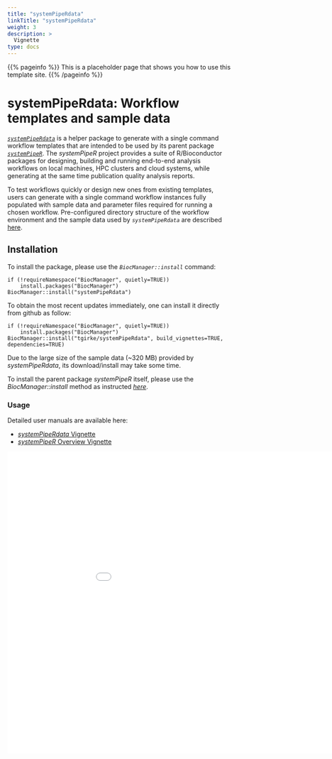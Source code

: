 ```yaml
---
title: "systemPipeRdata"
linkTitle: "systemPipeRdata"
weight: 3
description: >
  Vignette
type: docs
---
```


{{% pageinfo %}}
This is a placeholder page that shows you how to use this template site.
{{% /pageinfo %}}

# systemPipeRdata: Workflow templates and sample data

[_`systemPipeRdata`_](https://github.com/tgirke/systemPipeRdata) is a helper package 
to generate with a single command  workflow templates that are intended to be 
used by its parent package [_`systemPipeR`_](http://www.bioconductor.org/packages/devel/bioc/html/systemPipeR.html). 
The *systemPipeR* project provides a suite of R/Bioconductor packages for designing,
building and running end-to-end analysis workflows on local machines, HPC clusters 
and cloud systems, while generating at the same time publication quality analysis reports.

To test workflows quickly or design new ones from existing templates, users can
generate with a single command workflow instances fully populated with sample data 
and parameter files required for running a chosen workflow.
Pre-configured directory structure of the workflow environment and the sample data 
used by _`systemPipeRdata`_ are described [here](http://bioconductor.org/packages/release/bioc/vignettes/systemPipeR/inst/doc/systemPipeR.html#load-sample-data-and-workflow-templates).

## Installation 

To install the package, please use the _`BiocManager::install`_ command:
```
if (!requireNamespace("BiocManager", quietly=TRUE))
    install.packages("BiocManager")
BiocManager::install("systemPipeRdata")
```

To obtain the most recent updates immediately, one can install it directly from
github as follow:
```
if (!requireNamespace("BiocManager", quietly=TRUE))
    install.packages("BiocManager")
BiocManager::install("tgirke/systemPipeRdata", build_vignettes=TRUE, dependencies=TRUE)
```

Due to the large size of the sample data (~320 MB) provided by _systemPipeRdata_, its download/install may take some time.

To install the parent package _systemPipeR_ itself, please use the _BiocManager::install_ method as instructed
[_here_](http://www.bioconductor.org/packages/devel/bioc/html/systemPipeR.html).

### Usage

Detailed user manuals are available here: 

+ [_systemPipeRdata_ Vignette](http://www.bioconductor.org/packages/devel/data/experiment/vignettes/systemPipeRdata/inst/doc/systemPipeRdata.html)
+ [_systemPipeR_ Overview Vignette](http://www.bioconductor.org/packages/devel/bioc/vignettes/systemPipeR/inst/doc/systemPipeR.html)

<iframe width="1000" height="680" src="/SPRdata_intro/_index.html#1" frameborder="0" allow="accelerometer; autoplay; encrypted-media; gyroscope; picture-in-picture" allowfullscreen></iframe>

